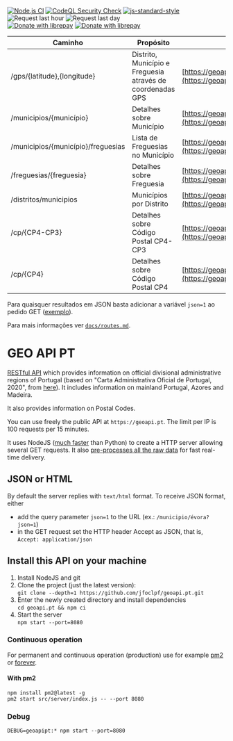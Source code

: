 [![Node.js CI](https://github.com/jfoclpf/geoapi.pt/actions/workflows/node.js.yml/badge.svg)](https://github.com/jfoclpf/geoapi.pt/actions/workflows/node.js.yml)
[![CodeQL Security Check](https://github.com/jfoclpf/geoapi.pt/actions/workflows/codeql.yml/badge.svg)](https://github.com/jfoclpf/geoapi.pt/actions/workflows/codeql.yml)
[![js-standard-style][js-standard-style_img]][js-standard-style_url]
![Request last hour](https://img.shields.io/endpoint?url=https%3A%2F%2Fgeoapi.pt%2Fshieldsio%2FrequestsLastHour)
![Request last day](https://img.shields.io/endpoint?url=https%3A%2F%2Fgeoapi.pt%2Fshieldsio%2FrequestsLastDay)
<br>
[![Donate with librepay](https://img.shields.io/liberapay/receives/joaopimentel1980.svg?logo=liberapay)](https://en.liberapay.com/joaopimentel1980)
[![Donate with librepay](https://img.shields.io/badge/donate-Donate-yellow?logo=liberapay)](https://en.liberapay.com/joaopimentel1980/donate)

[js-standard-style_img]: https://img.shields.io/badge/code%20style-standard-brightgreen.svg
[js-standard-style_url]: https://standardjs.com/

| Caminho | Propósito | Exemplo  |
|-----|---------|---|
| /gps/{latitude},{longitude}  | Distrito, Município e Freguesia através de coordenadas GPS  | [https://geoapi.pt/gps/40.153687,-8.51460](https://geoapi.pt/gps/40.153687,-8.514602)  |
| /municipios/{município}  | Detalhes sobre Município  | [https://geoapi.pt/municipios/Évora](https://geoapi.pt/municipios/Évora)  |
| /municipios/{município}/freguesias  | Lista de Freguesias no Município  | [https://geoapi.pt/municipios/porto/freguesias](https://geoapi.pt/municipios/porto/freguesias)  |
| /freguesias/{freguesia}  | Detalhes sobre Freguesia  | [https://geoapi.pt/freguesias/serzedelo](https://geoapi.pt/freguesias/serzedelo)  |
| /distritos/municipios  | Municípios por Distrito  | [https://geoapi.pt/distritos/municipios](https://geoapi.pt/distritos/municipios)  |
| /cp/{CP4-CP3}  | Detalhes sobre Código Postal CP4-CP3  | [https://geoapi.pt/cp/2495-300](https://geoapi.pt/cp/2495-300)  |
| /cp/{CP4}  | Detalhes sobre Código Postal CP4  | [https://geoapi.pt/cp/2495](https://geoapi.pt/cp/2495)  |


<p>Para quaisquer resultados em JSON basta adicionar a variável <code>json=1</code> ao pedido GET (<a href="https://geoapi.pt/cp/2495-300?json=1">exemplo</a>).</p>

Para mais informações ver [`docs/routes.md`](/docs/routes.md).

# GEO API PT

[RESTful API](https://restfulapi.net/) which provides information on official divisional administrative regions of Portugal (based on "Carta Administrativa Oficial de Portugal, 2020", from [here](https://www.dgterritorio.gov.pt/dados-abertos)). It includes information on mainland Portugal, Azores and Madeira.

It also provides information on Postal Codes.

You can use freely the public API at `https://geoapi.pt`. The limit per IP is 100 requests per 15 minutes.

It uses NodeJS ([much faster](https://benchmarksgame-team.pages.debian.net/benchmarksgame/fastest/python.html) than Python) to create a HTTP server allowing several GET requests. It also [pre-processes all the raw data](/prepareServer.js) for fast real-time delivery.

## JSON or HTML

By default the server replies with `text/html` format. To receive JSON format, either

 - add the query parameter `json=1` to the URL (ex.: `/municipio/évora?json=1`)
 - in the GET request set the HTTP header Accept as JSON, that is, `Accept: application/json`

## Install this API on your machine

 1. Install NodeJS and git
 2. Clone the project (just the latest version):<br>
    `git clone --depth=1 https://github.com/jfoclpf/geoapi.pt.git`
 3. Enter the newly created directory and install dependencies<br>
    `cd geoapi.pt && npm ci`
 4. Start the server<br>
    `npm start --port=8080`

### Continuous operation

For permanent and continuous operation (production) use for example [pm2](https://pm2.keymetrics.io/docs/usage/quick-start/) or [forever](https://www.npmjs.com/package/forever).

#### With pm2

```
npm install pm2@latest -g
pm2 start src/server/index.js -- --port 8080
```

### Debug

```
DEBUG=geoapipt:* npm start --port=8080
```
